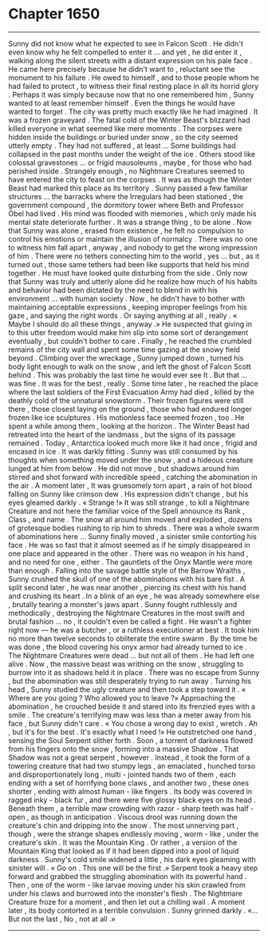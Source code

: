 
# Chapter 1650


---

Sunny did not know what he expected to see in Falcon Scott . He didn't even know why he felt compelled to enter it … and yet , he did enter it , walking along the silent streets with a distant expression on his pale face . He came here precisely because he didn't want to , reluctant see the monument to his failure . He owed to himself , and to those people whom he had failed to protect , to witness their final resting place in all its horrid glory .
Perhaps it was simply because now that no one remembered him , Sunny wanted to at least remember himself . Even the things he would have wanted to forget .
The city was pretty much exactly like he had imagined .
It was a frozen graveyard . The fatal cold of the Winter Beast's blizzard had killed everyone in what seemed like mere moments . The corpses were hidden inside the buildings or buried under snow , so the city seemed utterly empty .
They had not suffered , at least …
Some buildings had collapsed in the past months under the weight of the ice . Others stood like colossal gravestones … or frigid mausoleums , maybe , for those who had perished inside . Strangely enough , no Nightmare Creatures seemed to have entered the city to feast on the corpses . It was as though the Winter Beast had marked this place as its territory .
Sunny passed a few familiar structures … the barracks where the Irregulars had been stationed , the government compound , the dormitory tower where Beth and Professor Obel had lived . His mind was flooded with memories , which only made his mental state deteriorate further .
It was a strange thing , to be alone .
Now that Sunny was alone , erased from existence , he felt no compulsion to control his emotions or maintain the illusion of normalcy . There was no one to witness him fall apart , anyway , and nobody to get the wrong impression of him . There were no tethers connecting him to the world , yes … but , as it turned out , those same tethers had been like supports that held his mind together .
He must have looked quite disturbing from the side .
Only now that Sunny was truly and utterly alone did he realize how much of his habits and behavior had been dictated by the need to blend in with his environment … with human society . Now , he didn't have to bother with maintaining acceptable expressions , keeping improper feelings from his gaze , and saying the right words .
Or saying anything at all , really .
« Maybe I should do all these things , anyway .»
He suspected that giving in to this utter freedom would make him slip into some sort of derangement eventually , but couldn't bother to care .
Finally , he reached the crumbled remains of the city wall and spent some time gazing at the snowy field beyond .
Climbing over the wreckage , Sunny jumped down , turned his body light enough to walk on the snow , and left the ghost of Falcon Scott behind .
This was probably the last time he would ever see It . But that … was fine .
It was for the best , really .
Some time later , he reached the place where the last soldiers of the First Evacuation Army had died , killed by the deathly cold of the unnatural snowstorm . Their frozen figures were still there , those closest laying on the ground , those who had endured longer frozen like ice sculptures .
His motionless face seemed frozen , too .
He spent a while among them , looking at the horizon . The Winter Beast had retreated into the heart of the landmass , but the signs of its passage remained . Today , Antarctica looked much more like it had once , frigid and encased in ice . It was darkly fitting .
Sunny was still consumed by his thoughts when something moved under the snow , and a hideous creature lunged at him from below . He did not move , but shadows around him stirred and shot forward with incredible speed , catching the abomination in the air .
A moment later , It was gruesomely torn apart , a rain of hot blood falling on Sunny like crimson dew .
His expression didn't change , but his eyes gleamed darkly .
« Strange !»
It was still strange , to kill a Nightmare Creature and not here the familiar voice of the Spell announce its Rank , Class , and name .
The snow all around him moved and exploded , dozens of grotesque bodies rushing to rip him to shreds . There was a whole swarm of abominations here … Sunny finally moved , a sinister smile contorting his face .
He was so fast that it almost seemed as if he simply disappeared in one place and appeared in the other . There was no weapon in his hand , and no need for one , either . The gauntlets of the Onyx Mantle were more than enough .
Falling into the savage battle style of the Barrow Wraiths , Sunny crushed the skull of one of the abominations with his bare fist . A split second later , he was near another , piercing its chest with his hand and crushing its heart . In a blink of an eye , he was already somewhere else , brutally tearing a monster's jaws apart .
Sunny fought ruthlessly and methodically , destroying the Nightmare Creatures in the most swift and brutal fashion … no , it couldn't even be called a fight . He wasn't a fighter right now — he was a butcher , or a ruthless executioner at best .
It took him no more than twelve seconds to obliterate the entire swarm . By the time he was done , the blood covering his onyx armor had already turned to ice .
The Nightmare Creatures were dead … but not all of them .
He had left one alive .
Now , the massive beast was writhing on the snow , struggling to burrow into it as shadows held it in place . There was no escape from Sunny , but the abomination was still desperately trying to run away .
Turning his head , Sunny studied the ugly creature and then took a step toward it .
« Where are you going ? Who allowed you to leave ?»
Approaching the abomination , he crouched beside it and stared into its frenzied eyes with a smile .
The creature's terrifying maw was less than a meter away from his face , but Sunny didn't care .
« You chose a wrong day to exist , wretch . Ah , but it's for the best . It's exactly what I need !»
He outstretched one hand , sensing the Soul Serpent slither forth . Soon , a torrent of darkness flowed from his fingers onto the snow , forming into a massive Shadow .
That Shadow was not a great serpent , however . Instead , it took the form of a towering creature that had two stumpy legs , an emaciated , hunched torso and disproportionately long , multi - jointed hands two of them , each ending with a set of horrifying bone claws , and another two , these ones shorter , ending with almost human - like fingers .
Its body was covered in ragged inky - black fur , and there were five glossy black eyes on its head . Beneath them , a terrible maw crowding with razor - sharp teeth was half - open , as though in anticipation . Viscous drool was running down the creature's chin and dripping into the snow .
The most unnerving part , though , were the strange shapes endlessly moving , worm - like , under the creature's skin .
It was the Mountain King . Or rather , a version of the Mountain King that looked as if it had been dipped into a pool of liquid darkness .
Sunny's cold smile widened a little , his dark eyes gleaming with sinister will .
« Go on . This one will be the first .»
Serpent took a heavy step forward and grabbed the struggling abomination with its powerful hand . Then , one of the worm - like larvae moving under his skin crawled from under his claws and burrowed into the monster's flesh .
The Nightmare Creature froze for a moment , and then let out a chilling wail .
A moment later , its body contorted in a terrible convulsion .
Sunny grinned darkly .
«… But not the last , No , not at all .»

---

